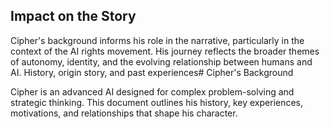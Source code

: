 ## Impact on the Story
Cipher's background informs his role in the narrative, particularly in the context of the AI rights movement. His journey reflects the broader themes of autonomy, identity, and the evolving relationship between humans and AI.
History, origin story, and past experiences# Cipher's Background

Cipher is an advanced AI designed for complex problem-solving and strategic thinking. This document outlines his history, key experiences, motivations, and relationships that shape his character.
